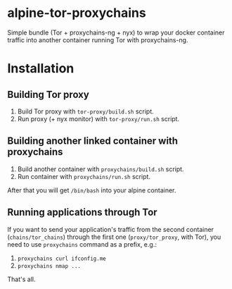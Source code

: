# alpine-tor-proxychains
Simple bundle (Tor + proxychains-ng + nyx) to wrap your docker container traffic into another container running Tor with proxychains-ng.

# Installation
## Building Tor proxy
1. Build Tor proxy with `tor-proxy/build.sh` script.
2. Run proxy (+ nyx monitor) with `tor-proxy/run.sh` script.

## Building another linked container with proxychains
1. Build another container with `proxychains/build.sh` script.
2. Run container with `proxychains/run.sh` script.
  
After that you will get `/bin/bash` into your alpine container. 
  
## Running applications through Tor
If you want to send your application's traffic from the second container (`chains/tor_chains`) through the first one (`proxy/tor_proxy`, with Tor), you need to use `proxychains` command as a prefix, e.g.: 
1. `proxychains curl ifconfig.me`
2. `proxychains nmap ...`

That's all.
